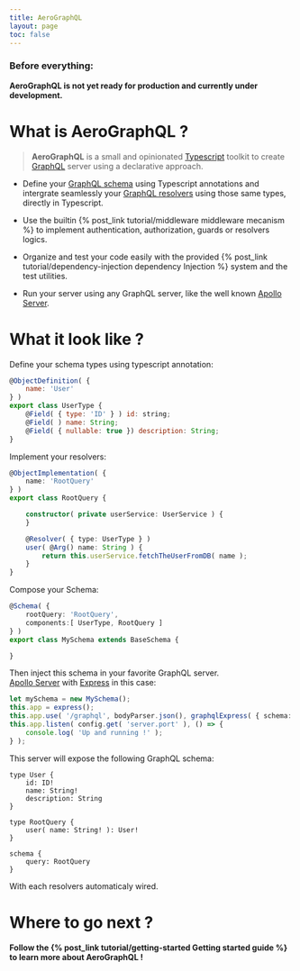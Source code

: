 ```yaml
---
title: AeroGraphQL
layout: page
toc: false
---
```


### Before everything:  
**AeroGraphQL is not yet ready for production and currently under development.**

# What is AeroGraphQL ?

> **AeroGraphQL** is a small and opinionated [Typescript](https://www.typescriptlang.org/index.html) toolkit to create [GraphQL](http://graphql.org/learn/) server using a declarative approach.


* Define your [GraphQL schema](http://graphql.org/learn/schema/) using Typescript annotations and intergrate seamlessly your [GraphQL resolvers](http://graphql.org/learn/execution/) using those same types, directly in Typescript.

* Use the builtin {% post_link tutorial/middleware middleware mecanism %} to implement authentication, authorization, guards or resolvers logics.

* Organize and test your code easily with the provided {% post_link tutorial/dependency-injection dependency Injection %} system and the test utilities.

* Run your server using any GraphQL server, like the well known [Apollo Server](https://www.apollographql.com/docs/apollo-server/).

# What it look like ?

Define your schema types using typescript annotation:

```javaScript
@ObjectDefinition( {
    name: 'User'
} )
export class UserType {
    @Field( { type: 'ID' } ) id: string;
    @Field( ) name: String;
    @Field( { nullable: true }) description: String;
}
```

Implement your resolvers:

```typescript
@ObjectImplementation( {
    name: 'RootQuery'
} )
export class RootQuery {

    constructor( private userService: UserService ) {
    }

    @Resolver( { type: UserType } )
    user( @Arg() name: String ) {
        return this.userService.fetchTheUserFromDB( name );
    }
}
```

Compose your Schema:

```typescript
@Schema( {
    rootQuery: 'RootQuery',
    components:[ UserType, RootQuery ]
} )
export class MySchema extends BaseSchema {

}

```

Then inject this schema in your favorite GraphQL server.  
[Apollo Server](https://www.apollographql.com/docs/apollo-server/) with [Express](http://expressjs.com/fr/) in this case:

```typescript
let mySchema = new MySchema();
this.app = express();
this.app.use( '/graphql', bodyParser.json(), graphqlExpress( { schema: mySchema.graphQLSchema } );
this.app.listen( config.get( 'server.port' ), () => {
    console.log( 'Up and running !' );
} );

```

This server will expose the following GraphQL schema:

```
type User {
    id: ID!
    name: String!
    description: String
}

type RootQuery {
    user( name: String! ): User!
}

schema {
    query: RootQuery
}
```
With each resolvers automaticaly wired.

# Where to go next ?

**Follow the {% post_link tutorial/getting-started Getting started guide %} to learn more about AeroGraphQL !**
